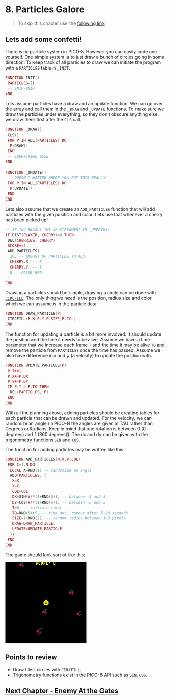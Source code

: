 # 8. Particles Galore

> To skip this chapter use the [following link](https://www.pico-8-edu.com/?c=AHB4YQd4AyQCwKzObYwu7c0N5CvNLY0OJUUBBC5Mji5tjK1srmcP4DXccP3NT3H4I9z0GBPDwVtE95xyhw9SH96eZT5rfJjGbxHpiZ7xEP3A_Ze4Y6B6hzY8aMAu9wzYbMA39TNMiIk8RZtsPEUmG369wsTCE1TpwM5IVr1C2jkm8s5CvXDVUFtNGUZCQCk8M0rhz1VK4e9dmuLHjqb4fZhS_KMp7jKIH2KnVjkYCPrqtGJpKcvm5rIsmmvGkjauBnXLsdPE_djAwJ4dg2LN-BgxPwNzRoFAoghKv5FFzWA6N6e8kMWdsrDMgY_K0NKJZQOJwlfY2RiYERFVDock0Zw469jWeROFKDlS9ytwfyQPttKX2BgZaJrFKFFnKMbGumKh3AnfIdwcnQrqLJQ9z3VyDQt_x4KfykACbrDQmFgaG5gIBgQn0yqOqsGlNF3suibtpubu0xlQn9iZCp5BKGhCpEb6xSO1fj3kZ6wzMDVhE-mQuTzfSdos2NS0nhQT625UC9WQErnztPKI1Jh_qEKpfKD5NMS7UZZbcXibflEXJ8uBk0aWipkk1yq36l1YSA8bHuLj-yWMsVJP1JUyX6hUmF25K5QdjimWw9-G0VZa3qq9oqci9V26ZyDJWx-JrPXDbt_U9wY9o9_5ZTKljuskXAfm5Hr12h9J9v8RRYe6_6P_TjcInIdNwqamJvp8uF8hlDC3i0vCtwAm4WzAJPxUpZBst_TS3MSqZsfe4l7VaPDtJDs7w6F0RhQN_UCTY2NqbLaZWZh7iijb0b5gkADFi6FUAd5qkW9RT6xExchKJCscp_1KUrnAOzuykl4J1xd3BubssbFcbJWqoSrpj6Y7ZtItcWEx3URMT8JsRDQtUtcTyYekmqaCAtzIQOEjmYLCA55ivwC5jzaK0mZtUnplrwqMF2oErBj-Gkn3fLaS2C4MfZVtPsZepiG2ISGo12ISfWpbaeYVNrO2Mw5QjD8FxNcPg0FIt7U23UjPSFtEmxMeEB_xgpSyQrfKePWDkmRCO0s_YKCNcCtIRcBKlQqWQMDUpS7ZkOKdXBC6z1jVadsD&g=wG6AwDjw-wq6CwATw-wmHQHQaAaAaQDQDw-wmXgaAaAaAYQBw-wmXg6EoCAIw-wlHQHQqQqYSASw-wr6CQSQSw-ws6AwCS)

## Lets add some confetti!

There is no particle system in PICO-8. However you can easily code one yourself. One simple system is to just draw a bunch of circles going in some direction. To keep track of all particles to draw we can initiate the program with a `PARTICLES` table in `_INIT`.

```lua
FUNCTION INIT()
 PARTICLES={}
 -- SNIP-SNIP
END
```

Lets assume particles have a draw and an update function. We can go over the array and call them in the `_DRAW` and `_UPDATE` functions. To make sure we draw the particles under everything, so they don't obscure anything else, we draw them first after the `CLS` call.

```lua
FUNCTION _DRAW()
 CLS()
 FOR P IN ALL(PARTICLES) DO
  P:DRAW()
 END
 -- EVERYTHING ELSE
END

FUNCTION _UPDATE()
 -- DOESN'T MATTER WHERE YOU PUT THIS REALLY
 FOR P IN ALL(PARTICLES) DO
  P:UPDATE()
 END
END
```

Lets also assume that we create an `ADD_PARTICLES` function that will add particles with the given position and color. Lets use that whenever a cherry has been picked up!

```lua
-- IF YOU RECALL THE IF STATEMENT IN _UPDATE()
IF DIST(PLAYER, CHERRY)<4 THEN
 DEL(CHERRIES, CHERRY)
 SCORE+=1
 ADD_PARTICLES(
  10, -- AMOUNT OF PARTICLES TO ADD
  CHERRY.X, -- X
  CHERRY.Y, -- Y
  8 -- COLOR RED
 )
END
```

Drawing a particles should be simple, drawing a circle can be done with [`CIRCFILL`](https://pico-8.fandom.com/wiki/Circfill). The only thing we need is the position, radius size and color which we can assume is in the particle data:

```lua
FUNCTION DRAW_PARTICLE(P)
 CIRCFILL(P.X,P.Y,P.SIZE,P.COL)
END
```

The function for updating a particle is a bit more involved. It should update the position and the time it needs to be alive. Assume we have a time parameter that we increase each frame `T` and the time it may be alive `TO` and remove the particle from `PARTICLES` once the time has passed. Assume we also have difference in x and y (a velocity) to update the position with.

```lua
FUNCTION UPDATE_PARTICLE(P)
 P.T+=1
 P.X+=P.DX
 P.Y+=P.DY
 IF P.T > P.TO THEN
  DEL(PARTICLES, P)
 END
END
```

With all the planning above, adding particles should be creating tables for each particle that can be drawn and updated. For the velocity, we can randomize an angle (in PICO-8 the angles are given in TAU rather than Degrees or Radians. Keep in mind that one rotation is between 0 (0 degrees) and 1 (360 degrees)). The dx and dy can be given with the trigonometry functions `SIN` and `COS`.

The function for adding particles may be written like this:

```lua
FUNCTION ADD_PARTICLES(N,X,Y,COL)
 FOR I=1,N DO
  LOCAL A=RND(1) -- randomize an angle
  ADD(PARTICLES, {
   X=X,
   Y=Y,
   COL=COL,
   DX=SIN(A)*(1+RND(5)), -- between -5 and 5
   DY=COS(A)*(1+RND(5)), -- between -5 and 5
   T=0, -- initiate timer
   TO=RND(5)+5, -- time out, remove after 5-10 seconds
   SIZE=1+RND(2), -- random radius between 1-3 pixels
   DRAW=DRAW_PARTICLE,
   UPDATE=UPDATE_PARTICLE
  })
 END
END
```

The game should look sort of like this:

![Particles Galore](./assets/8-particles.gif)

## Points to review

- Draw filled circles with `CIRCFILL`.
- Trigonometry functions exist in the PICO-8 API such as `SIN`, `COS`.

## [Next Chapter - Enemy At the Gates](./9-enemy-at-the-gates.md)
